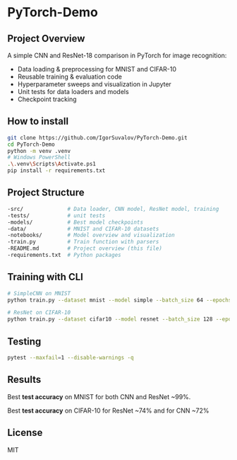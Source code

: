 # PyTorch-Demo


## Project Overview
A simple CNN and ResNet-18 comparison in PyTorch for image recognition:
- Data loading & preprocessing for MNIST and CIFAR-10  
- Reusable training & evaluation code  
- Hyperparameter sweeps and visualization in Jupyter 
- Unit tests for data loaders and models 
- Checkpoint tracking

## How to install

```bash
git clone https://github.com/IgorSuvalov/PyTorch‑Demo.git
cd PyTorch-Demo
python -m venv .venv
# Windows PowerShell
.\.venv\Scripts\Activate.ps1
pip install -r requirements.txt
```

## Project Structure
```bash
-src/              # Data loader, CNN model, ResNet model, training
-tests/            # unit tests
-models/           # Best model checkpoints
-data/             # MNIST and CIFAR-10 datasets
-notebooks/        # Model overview and visualization
-train.py          # Train function with parsers
-README.md         # Project overview (this file)
-requirements.txt  # Python packages
```

## Training with CLI
```bash
# SimpleCNN on MNIST
python train.py --dataset mnist --model simple --batch_size 64 --epochs 10 --lr 1e-3 --data_dir data --model_dir models/simple_mnist 

# ResNet on CIFAR-10
python train.py --dataset cifar10 --model resnet --batch_size 128 --epochs 20 --lr 0.01 --data_dir data --model_dir models/resnet_cifar --momentum 0.9
```

## Testing
```bash
pytest --maxfail=1 --disable-warnings -q
```

## Results
Best **test accuracy** on MNIST for both CNN and ResNet ~99%.

Best **test accuracy** on CIFAR-10 for ResNet ~74% and for CNN ~72%

## License
MIT

